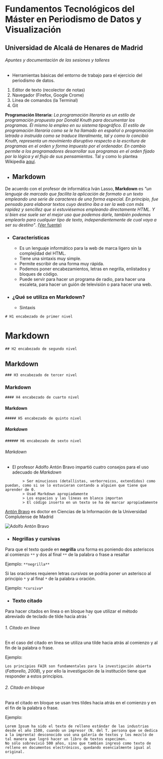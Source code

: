 # Fundamentos Tecnológicos del Máster en Periodismo de Datos y Visualización
## Universidad de Alcalá de Henares de Madrid

###### Apuntes y documentación de las sesiones y talleres

- 	Herramientas básicas del entorno de trabajo para el ejercicio del periodismo de datos.
  1.  Editor de texto (recolector de notas) 
  2.  Navegador (Firefox, Google Crome)
  3.  Línea de comandos (la Terminal)
  4.  Git

**Programación literaria:** *La programación literaria es un estilo de programación propuesto por Donald Knuth para documentar los programas. Él mismo la empleo en su sistema tipográfico. El estilo de programación literaria como se le ha llamado en español o programación letrada o instruida como se traduce literalmente, tal y como lo concibió Knuth, representa un movimiento disruptivo respecto a la escritura de programas en el orden y forma impuesto por el ordenador. En cambio permite a los programadores desarrollar sus programas en el orden fijado por la lógica y el flujo de sus pensamientos*. Tal y como lo plantea Wikipedia [aquí](https://es.wikipedia.org/wiki/Programaci%C3%B3n_literaria).

- ## Markdown
De acuerdo con el profesor de informática Iván Lasso, **Markdown** es *"un lenguaje de marcado que facilita la aplicación de formato a un texto empleando una serie de caracteres de una forma especial. En principio, fue pensado para elaborar textos cuyo destino iba a ser la web con más rapidez y sencillez que si estuviésemos empleando directamente HTML. Y si bien ese suele ser el mejor uso que podemos darle, también podemos emplearlo para cualquier tipo de texto, independientemente de cual vaya a ser su destino"*. [(Ver fuente)](https://www.genbeta.com/guia-de-inicio/que-es-markdown-para-que-sirve-y-como-usarlo)

- ### Características

  - Es un lenguaje informático para la web de marca ligero sin la complejidad del HTML.
  - Tiene una sintaxis muy simple. 
  - Permite escribir de una forma muy rápida.
  - Podemos poner encabezamientos, letras en negrilla, enlistados y bloques de código. 
  - Puede servir para hacer un programa de radio, para hacer una escaleta, para hacer un guión de televisión o para hacer una web.

- ### ¿Qué se utiliza en Markdown? 

	- Sintaxis

`# H1 encabezado de primer nivel`
# Markdown

`## H2 encabezado de segundo nivel`
## Markdown

`### H3 encabezado de tercer nivel`
### Markdown

`#### H4 encabezado de cuarto nivel`
#### Markdown

`##### H5 encabezado de quinto nivel`
##### Markdown

`###### H6 encabezado de sexto nivel`
###### Markdown

- El profesor Adolfo Antón Bravo impartió cuatro consejos para el uso adecuado de *Markdown* 



```
		> Ser minuciosos (detallistas, verborreicos, extendidos) como puedan, como si se lo estuvieran contando a alguien que tiene que aprender de 0.
		> Usad Markdown apropiadamente
		> Los espacios y las líneas en blanco importan
		> El código inserto en un texto se ha de marcar apropiadamente
```
[Antón Bravo](https://www.infotics.es/) es doctor en Ciencias de la Información de la Universidad Complutense de Madrid 

![Adolfo Antón Bravo](https://infotics.es/autoria/adolfo-anton-bravo/avatar-adolflow_hua33f5215751d27a45a956982b640893f_57535_270x270_fill_q75_lanczos_center.jpg "Adolfo Anton Bravo")

- ### Negrillas y cursivas 
Para que el texto quede en **negrilla** una forma es poniendo dos asteriscos al comienzo `**` y dos al final `**` de la palabra o frase a resaltar

Ejemplo: `**negrilla**`

Si las oraciones requieren letras *cursivas* se podría poner un asterisco al principio `*` y al final `*` de la palabra u oración.

Ejemplo:
`*cursiva*`

- ### Texto citado
Para hacer citados en línea o en bloque hay que utilizar el método abreviado de teclado de tilde hacía atrás **`**
###### 1. Citado en línea 

En el caso del citado en línea se utiliza una tilde hacia atrás al comienzo y al fin de la palabra o frase.

Ejemplo: 

`Los principios FAIR son fundamentales para la investigación abierta` (*Fattorello, 2008*), y por ello la investigación de la institución tiene que responder a estos principios. 

###### 2. Citado en bloque

Para el citado en bloque se usan tres tildes hacia atrás en el comienzo y en el fin de la palabra o frase.

Ejemplo:
```
Lorem Ipsum ha sido el texto de relleno estándar de las industrias desde el año 1500, cuando un impresor (N. del T. persona que se dedica a la imprenta) desconocido usó una galería de textos y los mezcló de tal manera que logró hacer un libro de textos especimen. 
No sólo sobrevivió 500 años, sino que tambien ingresó como texto de relleno en documentos electrónicos, quedando esencialmente igual al original. 
```
